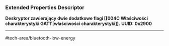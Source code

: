 ### Extended Properties Descriptor
**Deskryptor zawierający dwie dodatkowe flagi [[004C Właściwości charakterystyki GATT|właściwości charakterystyki]].**
**UUID: 0x2900**

---
#tech-area/bluetooth-low-energy 